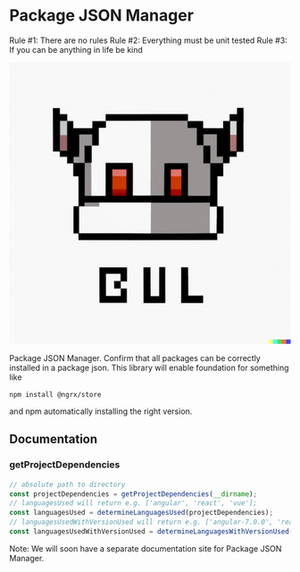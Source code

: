 # Package JSON Manager 

Rule #1: There are no rules 
Rule #2: Everything must be unit tested
Rule #3: If you can be anything in life be kind

![Version Finder Logo](robot-bully-logo.png "BUL - The Version Finder Robot")

Package JSON Manager. Confirm that all packages can be correctly installed in a package json. 
This library will enable foundation for something like 

```
npm install @ngrx/store
```

and npm automatically installing the right version.

## Documentation

### getProjectDependencies
```ts
// absolute path to directory
const projectDependencies = getProjectDependencies(__dirname);
// languagesUsed will return e.g. ['angular', 'react', 'vue'];
const languagesUsed = determineLanguagesUsed(projectDependencies);
// languagesUsedWithVersionUsed will return e.g. ['angular-7.0.0', 'react-16.7.0', 'vue-15.0.0']
const languagesUsedWithVersionUsed = determineLanguagesWithVersionUsed(projectDependencies);
```

Note: We will soon have a separate documentation site for Package JSON Manager. 



